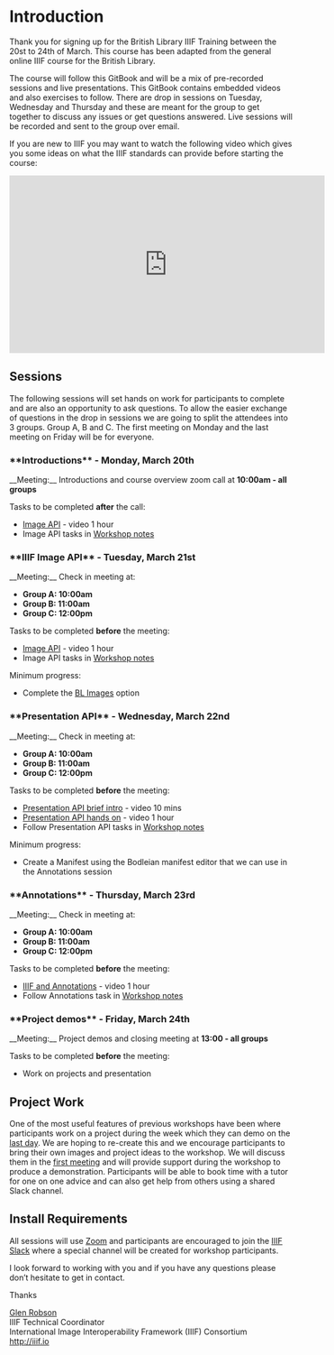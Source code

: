 
# Introduction

Thank you for signing up for the British Library IIIF Training between the 20st to 24th of March. This course has been adapted from the general online IIIF course for the British Library. 

The course will follow this GitBook and will be a mix of pre-recorded sessions and live presentations. This GitBook contains embedded videos and also exercises to follow. There are drop in sessions on Tuesday, Wednesday and Thursday and these are meant for the group to get together to discuss any issues or get questions answered. Live sessions will be recorded and sent to the group over email.

If you are new to IIIF you may want to watch the following video which gives you some ideas on what the IIIF standards can provide before starting the course:

<iframe width="560" height="315" src="https://www.youtube-nocookie.com/embed/wVjrqsqzwNI" frameborder="0" allow="accelerometer; autoplay; encrypted-media; gyroscope; picture-in-picture" allowfullscreen></iframe>

## Sessions

The following sessions will set hands on work for participants to complete and are also an opportunity to ask questions. To allow the easier exchange of questions in the drop in sessions we are going to split the attendees into 3 groups. Group A, B and C. The first meeting on Monday and the last meeting on Friday will be for everyone. 

<h3>**Introductions** - <span id="day1">Monday, March 20th</span></h3>
__Meeting:__ Introductions and course overview zoom call at <b><span id="intro">10:00am</span> - all groups</b>

Tasks to be completed __after__ the call:
 * [Image API](day-two/)  - video 1 hour
 * Image API tasks in [Workshop notes](bl-image.md)

<h3>**IIIF Image API** - <span id="day2">Tuesday, March 21st</span></h3>
__Meeting:__ Check in meeting at:
<b>
    <ul>
        <li>Group A: 10:00am</li>
        <li>Group B: 11:00am</li>
        <li>Group C: 12:00pm</li>
    </ul>    
</b>

Tasks to be completed __before__ the meeting:
 * [Image API](day-two/)  - video 1 hour
 * Image API tasks in [Workshop notes](bl-image.md)

Minimum progress:  
 * Complete the [BL Images](bl-image.md) option

<h3>**Presentation API** - <span id="day3">Wednesday, March 22nd</span></h3>
__Meeting:__ Check in meeting at:
<b>
    <ul>
        <li>Group A: 10:00am</li>
        <li>Group B: 11:00am</li>
        <li>Group C: 12:00pm</li>
    </ul>    
</b>


Tasks to be completed __before__ the meeting:
 * [Presentation API brief intro](day-three/) - video 10 mins
 * [Presentation API hands on](day-three/) - video 1 hour
 * Follow Presentation API tasks in [Workshop notes](day-three/chrome-web-server/)  

Minimum progress:  
 *  Create a Manifest using the Bodleian manifest editor that we can use in the Annotations session

<h3>**Annotations** - <span id="day4">Thursday, March 23rd</span></h3>
__Meeting:__ Check in meeting at:
<b>
    <ul>
        <li>Group A: 10:00am</li>
        <li>Group B: 11:00am</li>
        <li>Group C: 12:00pm</li>
    </ul>    
</b>

Tasks to be completed __before__ the meeting:
 * [IIIF and Annotations](day-four/) - video 1 hour
 * Follow Annotations task in [Workshop notes](day-four/annotations-and-annotation-lists.html)

<h3>**Project demos** - <span id="day5">Friday, March 24th</span></h3>
__Meeting:__ Project demos and closing meeting at <b><span id="demos">13:00</span> - all groups</b>

Tasks to be completed __before__ the meeting:
 * Work on projects and presentation

## Project Work 
One of the most useful features of previous workshops have been where participants work on a project during the week which they can demo on the [last day](day-five/README.md). We are hoping to re-create this and we encourage participants to bring their own images and project ideas to the workshop. We will discuss them in the [first meeting](day-one.md) and will provide support during the workshop to produce a demonstration. Participants will be able to book time with a tutor for one on one advice and can also get help from others using a shared Slack channel. 

## Install Requirements
All sessions will use [Zoom](https://zoom.us/) and participants are encouraged to join the [IIIF Slack](http://bit.ly/iiif-slack) where a special channel will be created for workshop participants. 

I look forward to working with you and if you have any questions please don’t hesitate to get in contact. 

Thanks

[Glen Robson](mailto:glen.robson@iiif.io)<br/>
IIIF Technical Coordinator<br/>
International Image Interoperability Framework (IIIF) Consortium<br/>
http://iiif.io<br/>
